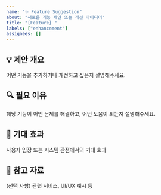 ```yaml
---
name: "✨ Feature Suggestion"
about: "새로운 기능 제안 또는 개선 아이디어"
title: "[Feature] "
labels: ["enhancement"]
assignees: []
---
```


## 💡 제안 개요
어떤 기능을 추가하거나 개선하고 싶은지 설명해주세요.

## 🔍 필요 이유
해당 기능이 어떤 문제를 해결하고, 어떤 도움이 되는지 설명해주세요.

## 🚀 기대 효과
사용자 입장 또는 시스템 관점에서의 기대 효과

## 📎 참고 자료
(선택 사항) 관련 서비스, UI/UX 예시 등
